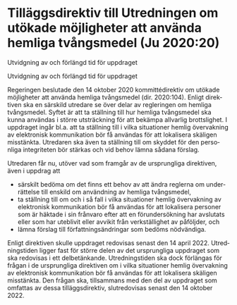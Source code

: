 # Tilläggsdirektiv till Utredningen om utökade möjligheter att använda hemliga tvångsmedel (Ju 2020:20)

Utvidgning av och förlängd tid för uppdraget

Utvidgning av och förlängd tid för uppdraget

Regeringen beslutade den 14 oktober 2020 kommitté­direktiv om utökade möjlig­heter att använda hemliga tvångs­medel (dir. 2020:104). Enligt direk­tiven ska en särskild utredare se över delar av regle­ringen om hemliga tvångs­medel. Syftet är att ta ställ­ning till hur hemliga tvångs­medel ska kunna användas i större utsträck­ning för att bekämpa allvarlig brotts­lighet. I upp­draget ingår bl.a. att ta ställ­ning till i vilka situa­tioner hemlig över­vakning av elektro­nisk kommu­nikation bör få användas för att lokali­sera skäligen
miss­tänkta. Utredaren ska även ta ställ­ning till om skyddet för den perso­nliga inte­griteten bör stärkas och vid behov lämna sådana förslag.

Utredaren får nu, utöver vad som framgår av de ursprung­liga direktiven, även i uppdrag att

* särskilt bedöma om det finns ett behov av att ändra reglerna om under­rättelse till enskild om använd­ning av hemliga tvångs­medel,
* ta ställ­ning till om och i så fall i vilka situa­tioner hemlig över­vakning av elektro­nisk komm­unika­tion bör få använ­das för att lokali­sera personer som är häktade i sin frånvaro efter att en förunder­sökning har avslutats eller som har uteblivit eller avvikit från verk­ställig­het av påföljder, och
* lämna förslag till författ­nings­ändringar som bedöms nödvändiga.

Enligt direktiven skulle upp­draget redovisas senast den 14 april 2022. Utred­nings­tiden ligger fast för större delen av det ursprung­liga uppdraget som ska redo­visas i ett del­betänkande. Utred­nings­tiden ska dock förlängas för frågan i de ursprung­liga direktiven om i vilka situa­tioner hemlig över­vakning av elektro­nisk kommu­nikation bör få användas för att lokali­sera skäligen miss­tänkta. Den frågan ska, tillsam­mans med den del av upp­draget som omfattas av dessa tilläggs­direktiv, slut­redo­visas senast den 14 oktober 2022.
